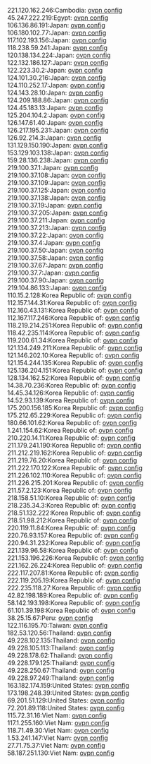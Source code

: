 221.120.162.246:Cambodia: [ovpn config](vpn/221_120_162_246.ovpn)  
45.247.222.219:Egypt: [ovpn config](vpn/45_247_222_219.ovpn)  
106.136.86.191:Japan: [ovpn config](vpn/106_136_86_191.ovpn)  
106.180.102.77:Japan: [ovpn config](vpn/106_180_102_77.ovpn)  
117.102.193.156:Japan: [ovpn config](vpn/117_102_193_156.ovpn)  
118.238.59.241:Japan: [ovpn config](vpn/118_238_59_241.ovpn)  
120.138.134.224:Japan: [ovpn config](vpn/120_138_134_224.ovpn)  
122.132.186.127:Japan: [ovpn config](vpn/122_132_186_127.ovpn)  
122.223.30.2:Japan: [ovpn config](vpn/122_223_30_2.ovpn)  
124.101.30.216:Japan: [ovpn config](vpn/124_101_30_216.ovpn)  
124.110.252.17:Japan: [ovpn config](vpn/124_110_252_17.ovpn)  
124.143.28.10:Japan: [ovpn config](vpn/124_143_28_10.ovpn)  
124.209.188.86:Japan: [ovpn config](vpn/124_209_188_86.ovpn)  
124.45.183.13:Japan: [ovpn config](vpn/124_45_183_13.ovpn)  
125.204.104.2:Japan: [ovpn config](vpn/125_204_104_2.ovpn)  
126.147.61.40:Japan: [ovpn config](vpn/126_147_61_40.ovpn)  
126.217.195.231:Japan: [ovpn config](vpn/126_217_195_231.ovpn)  
126.92.214.3:Japan: [ovpn config](vpn/126_92_214_3.ovpn)  
131.129.150.190:Japan: [ovpn config](vpn/131_129_150_190.ovpn)  
153.129.103.138:Japan: [ovpn config](vpn/153_129_103_138.ovpn)  
159.28.136.238:Japan: [ovpn config](vpn/159_28_136_238.ovpn)  
219.100.37.1:Japan: [ovpn config](vpn/219_100_37_1.ovpn)  
219.100.37.108:Japan: [ovpn config](vpn/219_100_37_108.ovpn)  
219.100.37.109:Japan: [ovpn config](vpn/219_100_37_109.ovpn)  
219.100.37.125:Japan: [ovpn config](vpn/219_100_37_125.ovpn)  
219.100.37.138:Japan: [ovpn config](vpn/219_100_37_138.ovpn)  
219.100.37.19:Japan: [ovpn config](vpn/219_100_37_19.ovpn)  
219.100.37.205:Japan: [ovpn config](vpn/219_100_37_205.ovpn)  
219.100.37.211:Japan: [ovpn config](vpn/219_100_37_211.ovpn)  
219.100.37.213:Japan: [ovpn config](vpn/219_100_37_213.ovpn)  
219.100.37.22:Japan: [ovpn config](vpn/219_100_37_22.ovpn)  
219.100.37.4:Japan: [ovpn config](vpn/219_100_37_4.ovpn)  
219.100.37.50:Japan: [ovpn config](vpn/219_100_37_50.ovpn)  
219.100.37.58:Japan: [ovpn config](vpn/219_100_37_58.ovpn)  
219.100.37.67:Japan: [ovpn config](vpn/219_100_37_67.ovpn)  
219.100.37.7:Japan: [ovpn config](vpn/219_100_37_7.ovpn)  
219.100.37.90:Japan: [ovpn config](vpn/219_100_37_90.ovpn)  
219.104.86.133:Japan: [ovpn config](vpn/219_104_86_133.ovpn)  
110.15.2.128:Korea Republic of: [ovpn config](vpn/110_15_2_128.ovpn)  
112.157.144.31:Korea Republic of: [ovpn config](vpn/112_157_144_31.ovpn)  
112.160.43.131:Korea Republic of: [ovpn config](vpn/112_160_43_131.ovpn)  
112.167.117.246:Korea Republic of: [ovpn config](vpn/112_167_117_246.ovpn)  
118.219.214.251:Korea Republic of: [ovpn config](vpn/118_219_214_251.ovpn)  
118.42.235.114:Korea Republic of: [ovpn config](vpn/118_42_235_114.ovpn)  
119.200.61.34:Korea Republic of: [ovpn config](vpn/119_200_61_34.ovpn)  
121.134.249.211:Korea Republic of: [ovpn config](vpn/121_134_249_211.ovpn)  
121.146.202.10:Korea Republic of: [ovpn config](vpn/121_146_202_10.ovpn)  
121.154.244.135:Korea Republic of: [ovpn config](vpn/121_154_244_135.ovpn)  
125.136.204.151:Korea Republic of: [ovpn config](vpn/125_136_204_151.ovpn)  
128.134.162.52:Korea Republic of: [ovpn config](vpn/128_134_162_52.ovpn)  
14.38.70.236:Korea Republic of: [ovpn config](vpn/14_38_70_236.ovpn)  
14.45.34.126:Korea Republic of: [ovpn config](vpn/14_45_34_126.ovpn)  
14.52.93.139:Korea Republic of: [ovpn config](vpn/14_52_93_139.ovpn)  
175.200.156.185:Korea Republic of: [ovpn config](vpn/175_200_156_185.ovpn)  
175.212.65.229:Korea Republic of: [ovpn config](vpn/175_212_65_229.ovpn)  
180.66.101.62:Korea Republic of: [ovpn config](vpn/180_66_101_62.ovpn)  
1.241.154.62:Korea Republic of: [ovpn config](vpn/1_241_154_62.ovpn)  
210.220.14.11:Korea Republic of: [ovpn config](vpn/210_220_14_11.ovpn)  
211.179.241.190:Korea Republic of: [ovpn config](vpn/211_179_241_190.ovpn)  
211.212.219.162:Korea Republic of: [ovpn config](vpn/211_212_219_162.ovpn)  
211.219.76.20:Korea Republic of: [ovpn config](vpn/211_219_76_20.ovpn)  
211.222.170.122:Korea Republic of: [ovpn config](vpn/211_222_170_122.ovpn)  
211.226.102.110:Korea Republic of: [ovpn config](vpn/211_226_102_110.ovpn)  
211.226.215.201:Korea Republic of: [ovpn config](vpn/211_226_215_201.ovpn)  
211.57.2.123:Korea Republic of: [ovpn config](vpn/211_57_2_123.ovpn)  
218.158.51.10:Korea Republic of: [ovpn config](vpn/218_158_51_10.ovpn)  
218.235.34.3:Korea Republic of: [ovpn config](vpn/218_235_34_3.ovpn)  
218.51.132.222:Korea Republic of: [ovpn config](vpn/218_51_132_222.ovpn)  
218.51.98.212:Korea Republic of: [ovpn config](vpn/218_51_98_212.ovpn)  
220.119.11.84:Korea Republic of: [ovpn config](vpn/220_119_11_84.ovpn)  
220.76.93.157:Korea Republic of: [ovpn config](vpn/220_76_93_157.ovpn)  
220.94.31.232:Korea Republic of: [ovpn config](vpn/220_94_31_232.ovpn)  
221.139.96.58:Korea Republic of: [ovpn config](vpn/221_139_96_58.ovpn)  
221.153.196.226:Korea Republic of: [ovpn config](vpn/221_153_196_226.ovpn)  
221.162.26.224:Korea Republic of: [ovpn config](vpn/221_162_26_224.ovpn)  
222.117.207.81:Korea Republic of: [ovpn config](vpn/222_117_207_81.ovpn)  
222.119.205.19:Korea Republic of: [ovpn config](vpn/222_119_205_19.ovpn)  
222.235.118.27:Korea Republic of: [ovpn config](vpn/222_235_118_27.ovpn)  
42.82.198.189:Korea Republic of: [ovpn config](vpn/42_82_198_189.ovpn)  
58.142.193.198:Korea Republic of: [ovpn config](vpn/58_142_193_198.ovpn)  
61.101.39.198:Korea Republic of: [ovpn config](vpn/61_101_39_198.ovpn)  
38.25.15.67:Peru: [ovpn config](vpn/38_25_15_67.ovpn)  
122.116.195.70:Taiwan: [ovpn config](vpn/122_116_195_70.ovpn)  
182.53.120.56:Thailand: [ovpn config](vpn/182_53_120_56.ovpn)  
49.228.102.135:Thailand: [ovpn config](vpn/49_228_102_135.ovpn)  
49.228.105.113:Thailand: [ovpn config](vpn/49_228_105_113.ovpn)  
49.228.178.62:Thailand: [ovpn config](vpn/49_228_178_62.ovpn)  
49.228.179.125:Thailand: [ovpn config](vpn/49_228_179_125.ovpn)  
49.228.250.67:Thailand: [ovpn config](vpn/49_228_250_67.ovpn)  
49.228.97.249:Thailand: [ovpn config](vpn/49_228_97_249.ovpn)  
163.182.174.159:United States: [ovpn config](vpn/163_182_174_159.ovpn)  
173.198.248.39:United States: [ovpn config](vpn/173_198_248_39.ovpn)  
69.201.51.129:United States: [ovpn config](vpn/69_201_51_129.ovpn)  
72.201.89.118:United States: [ovpn config](vpn/72_201_89_118.ovpn)  
115.72.31.16:Viet Nam: [ovpn config](vpn/115_72_31_16.ovpn)  
117.1.255.160:Viet Nam: [ovpn config](vpn/117_1_255_160.ovpn)  
118.71.49.30:Viet Nam: [ovpn config](vpn/118_71_49_30.ovpn)  
1.53.241.147:Viet Nam: [ovpn config](vpn/1_53_241_147.ovpn)  
27.71.75.37:Viet Nam: [ovpn config](vpn/27_71_75_37.ovpn)  
58.187.251.130:Viet Nam: [ovpn config](vpn/58_187_251_130.ovpn)  
